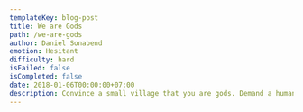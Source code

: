 ```yaml
---
templateKey: blog-post
title: We are Gods
path: /we-are-gods
author: Daniel Sonabend
emotion: Hesitant
difficulty: hard
isFailed: false 
isCompleted: false
date: 2018-01-06T00:00:00+07:00
description: Convince a small village that you are gods. Demand a human sacrifice
---
```

